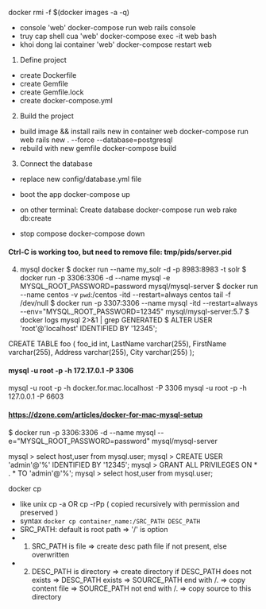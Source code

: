 docker rmi -f $(docker images -a -q)

  - console 'web'
      docker-compose run web rails console
  - truy cap shell cua 'web'
      docker-compose exec -it web bash
  - khoi dong lai container 'web'
      docker-compose restart web

      

1. Define project
  - create Dockerfile
  - create Gemfile
  - create Gemfile.lock
  - create docker-compose.yml

2. Build the project 
  - build image && install rails new in container web
      docker-compose run web rails new . --force --database=postgresql
  - rebuild with new gemfile 
      docker-compose build

3. Connect the database
  - replace new config/database.yml file
  - boot the app
      docker-compose up

  - on other terminal: Create database 
      docker-compose run web rake db:create

  - stop compose 
      docker-compose down



#### Ctrl-C is working too, but need to remove file: tmp/pids/server.pid

4. mysql docker 
  $ docker run --name my_solr -d -p 8983:8983 -t solr
  $ docker run -p 3306:3306 -d --name mysql -e MYSQL_ROOT_PASSWORD=password mysql/mysql-server
  $ docker run --name centos -v `pwd`:/centos -itd --restart=always centos tail -f /dev/null
  $ docker run -p 3307:3306 --name mysql -itd --restart=always --env="MYSQL_ROOT_PASSWORD=12345" mysql/mysql-server:5.7
  $ docker logs mysql 2>&1 | grep GENERATED
  $ ALTER USER 'root'@'localhost' IDENTIFIED BY '12345';

  CREATE TABLE foo (
    foo_id int,
    LastName varchar(255),
    FirstName varchar(255),
    Address varchar(255),
    City varchar(255)
);

#### mysql -u root -p -h 172.17.0.1 -P 3306

mysql -u root -p -h docker.for.mac.localhost -P 3306
mysql -u root -p -h 127.0.0.1 -P 6603


#### https://dzone.com/articles/docker-for-mac-mysql-setup
$ docker run -p 3306:3306 -d --name mysql --e="MYSQL_ROOT_PASSWORD=password" mysql/mysql-server

mysql > select host,user from mysql.user;
mysql > CREATE USER 'admin'@'%' IDENTIFIED BY '12345';
mysql > GRANT ALL PRIVILEGES ON * . * TO 'admin'@'%';
mysql > select host,user from mysql.user;


docker cp
  * like unix cp -a  OR cp -rPp ( copied recursively with permission and preserved )
  * syntax ``` docker cp container_name:/SRC_PATH DESC_PATH ```
  * SRC_PATH: default is root path => '/' is option
  * 1. SRC_PATH is file => create desc path file if not present, else overwritten
  * 2. DESC_PATH is directory 
      => create directory if DESC_PATH does not exists
      => DESC_PATH exists
          => SOURCE_PATH end with /. => copy content file
          => SOURCE_PATH not end with /. => copy source to this directory